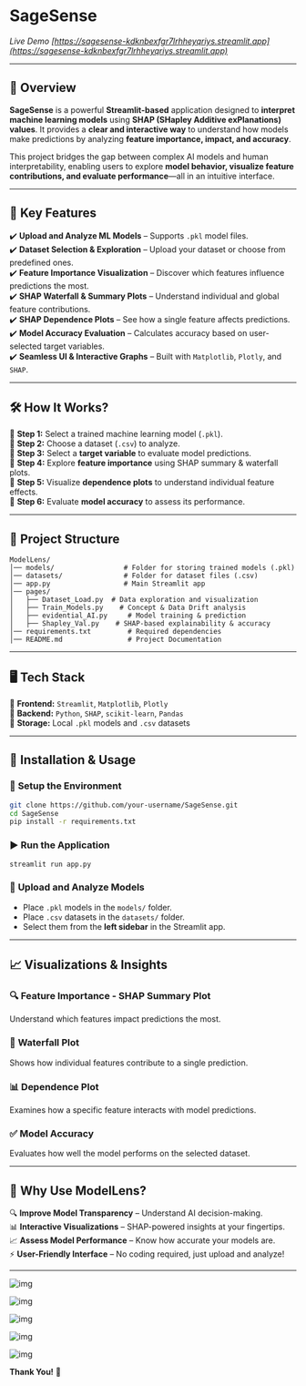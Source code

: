 # **SageSense**    
*Live Demo [https://sagesense-kdknbexfgr7lrhheyqriys.streamlit.app](https://sagesense-kdknbexfgr7lrhheyqriys.streamlit.app)*

---  

## 📌 **Overview**  
**SageSense** is a powerful **Streamlit-based** application designed to **interpret machine learning models** using **SHAP (SHapley Additive exPlanations) values**. It provides a **clear and interactive way** to understand how models make predictions by analyzing **feature importance, impact, and accuracy**.  

This project bridges the gap between complex AI models and human interpretability, enabling users to explore **model behavior, visualize feature contributions, and evaluate performance**—all in an intuitive interface.  

---  

## 🎯 **Key Features**  

✔️ **Upload and Analyze ML Models** – Supports `.pkl` model files.  
✔️ **Dataset Selection & Exploration** – Upload your dataset or choose from predefined ones.  
✔️ **Feature Importance Visualization** – Discover which features influence predictions the most.  
✔️ **SHAP Waterfall & Summary Plots** – Understand individual and global feature contributions.  
✔️ **SHAP Dependence Plots** – See how a single feature affects predictions.  
✔️ **Model Accuracy Evaluation** – Calculates accuracy based on user-selected target variables.  
✔️ **Seamless UI & Interactive Graphs** – Built with `Matplotlib`, `Plotly`, and `SHAP`.  

---

## 🛠️ **How It Works?**  

🔹 **Step 1:** Select a trained machine learning model (`.pkl`).  
🔹 **Step 2:** Choose a dataset (`.csv`) to analyze.  
🔹 **Step 3:** Select a **target variable** to evaluate model predictions.  
🔹 **Step 4:** Explore **feature importance** using SHAP summary & waterfall plots.  
🔹 **Step 5:** Visualize **dependence plots** to understand individual feature effects.  
🔹 **Step 6:** Evaluate **model accuracy** to assess its performance.  

---

## 📂 **Project Structure**  

```
ModelLens/
│── models/                 # Folder for storing trained models (.pkl)
│── datasets/               # Folder for dataset files (.csv)
│── app.py                  # Main Streamlit app
│── pages/
│   ├── Dataset_Load.py  # Data exploration and visualization
│   ├── Train_Models.py    # Concept & Data Drift analysis
│   ├── evidential_AI.py     # Model training & prediction
│   ├── Shapley_Val.py    # SHAP-based explainability & accuracy
│── requirements.txt         # Required dependencies
│── README.md                # Project Documentation
```

---

## 🖥️ **Tech Stack**  

🔹 **Frontend:** `Streamlit`, `Matplotlib`, `Plotly`  
🔹 **Backend:** `Python`, `SHAP`, `scikit-learn`, `Pandas`  
🔹 **Storage:** Local `.pkl` models and `.csv` datasets  

---

## 🚀 **Installation & Usage**  

### 🔧 **Setup the Environment**  
```bash
git clone https://github.com/your-username/SageSense.git
cd SageSense
pip install -r requirements.txt
```

### ▶ **Run the Application**  
```bash
streamlit run app.py
```

### 📝 **Upload and Analyze Models**  
- Place `.pkl` models in the `models/` folder.  
- Place `.csv` datasets in the `datasets/` folder.  
- Select them from the **left sidebar** in the Streamlit app.  

---

## 📈 **Visualizations & Insights**  

### 🔍 **Feature Importance - SHAP Summary Plot**  
Understand which features impact predictions the most.  

### 🔹 **Waterfall Plot**  
Shows how individual features contribute to a single prediction.  

### 📊 **Dependence Plot**  
Examines how a specific feature interacts with model predictions.  

### ✅ **Model Accuracy**  
Evaluates how well the model performs on the selected dataset.  

---

## 🤖 **Why Use ModelLens?**  

🔍 **Improve Model Transparency** – Understand AI decision-making.  
📊 **Interactive Visualizations** – SHAP-powered insights at your fingertips.  
📈 **Assess Model Performance** – Know how accurate your models are.  
⚡ **User-Friendly Interface** – No coding required, just upload and analyze!  

---

![img](img_1.png)

![img](img_2.png)

![img](img_3.png)

![img](img_4.png)

![img](img_5.png)

**Thank You!** 🎯
